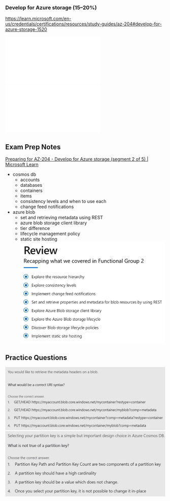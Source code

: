 ### Develop for Azure storage (15–20%)
https://learn.microsoft.com/en-us/credentials/certifications/resources/study-guides/az-204#develop-for-azure-storage-1520

![Develop solutions that use Azure Cosmos DB](Develop%20solutions%20that%20use%20Azure%20Cosmos%20DB.md)
![Develop solutions that use Azure Blob Storage](Develop%20solutions%20that%20use%20Azure%20Blob%20Storage.md)

## Exam Prep Notes
[Preparing for AZ-204 - Develop for Azure storage (segment 2 of 5) | Microsoft Learn](https://learn.microsoft.com/en-us/shows/exam-readiness-zone/preparing-for-az-204-develop-for-azure-storage-segment-2-of-5)

- cosmos db
	- accounts
	- databases
	- containers
	- items
	- consistency levels and when to use each
	- change feed notifications
- azure blob
	- set and retrieving metadata using REST
	- azure blob storage client library
	- tier difference
	- lifecycle management policy
	- static site hosting
![](media/Pasted%20image%2020240123082230.png)
## Practice Questions
![](media/Pasted%20image%2020240123082155.png)
![](media/Pasted%20image%2020240123082214.png)

